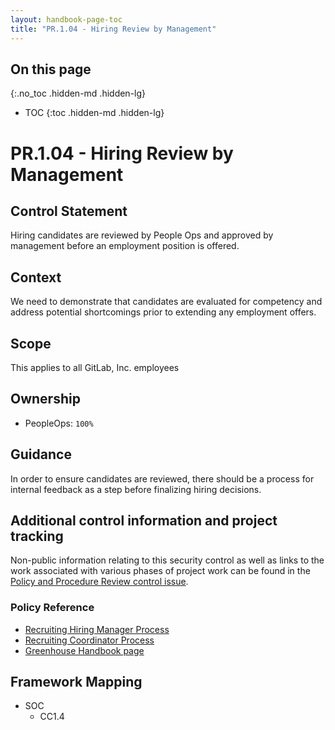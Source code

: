 ```yaml
---
layout: handbook-page-toc
title: "PR.1.04 - Hiring Review by Management"
---
```


## On this page
{:.no_toc .hidden-md .hidden-lg}

- TOC
{:toc .hidden-md .hidden-lg}

# PR.1.04 - Hiring Review by Management

## Control Statement
Hiring candidates are reviewed by People Ops and approved by management before an employment position is offered.

## Context
We need to demonstrate that candidates are evaluated for competency and address potential shortcomings prior to extending any employment offers.

## Scope
This applies to all GitLab, Inc. employees


## Ownership
* PeopleOps: `100%`  


## Guidance
In order to ensure candidates are reviewed, there should be a process for internal feedback as a step before finalizing hiring decisions.

## Additional control information and project tracking
Non-public information relating to this security control as well as links to the work associated with various phases of project work can be found in the [Policy and Procedure Review control issue](https://gitlab.com/gitlab-com/gl-security/security-assurance/sec-compliance/compliance/-/issues/1707).

### Policy Reference
* [Recruiting Hiring Manager Process](/handbook/hiring/recruiting-framework/hiring-manager/)
* [Recruiting Coordinator Process](/handbook/hiring/recruiting-framework/coordinator/)
* [Greenhouse Handbook page](/handbook/hiring/greenhouse/)

## Framework Mapping
* SOC
  * CC1.4
